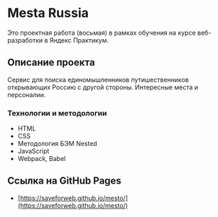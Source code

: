 # Mesta Russia

Это проектная работа (восьмая) в рамках обучения на курсе веб-разработки в Яндекс Практикум.

## Описание проекта

Сервис для поиска единомышленников путишественников открывающих Россию с другой стороны. Интересные места и персоналии.

### Технологии и методологии

* HTML
* CSS
* Методология БЭМ Nested
* JavaScript
* Webpack, Babel

## Ссылка на GitHub Pages

* [https://saveforweb.github.io/mesto/](https://saveforweb.github.io/mesto/)
